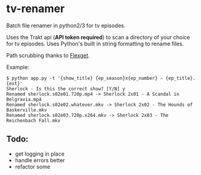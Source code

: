 # tv-renamer

Batch file renamer in python2/3 for tv episodes.

Uses the Trakt api (**API token required**) to scan a directory of your choice for tv episodes.
Uses Python's built in string formatting to rename files.

Path scrubbing thanks to [Flexget](https://github.com/Flexget/Flexget).

Example:
```shell
$ python app.py -t '{show_title} {ep_season}x{ep_number} - {ep_title}.{ext}'
Sherlock - Is this the correct show? [Y/N] y
Renamed sherlock.s02e01.720p.mp4 -> Sherlock 2x01 - A Scandal in Belgravia.mp4
Renamed sherlock.s02e02.whatever.mkv -> Sherlock 2x02 - The Hounds of Baskerville.mkv
Renamed sherlock.s02e03.720p.x264.mkv -> Sherlock 2x03 - The Reichenbach Fall.mkv
```

## Todo:
* get logging in place
* handle errors better
* refactor some
